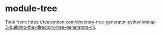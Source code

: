 # module-tree

Took from: https://realpython.com/directory-tree-generator-python/#step-3-building-the-directory-tree-generators-cli.

